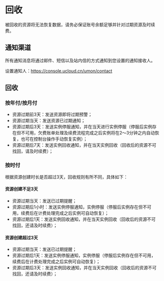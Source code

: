 # 回收

被回收的资源将无法恢复数据，请务必保证账号余额足够并针对过期资源及时续费。

## 通知渠道

所有通知消息将通过邮件、短信以及站内信的方式通知到您设置的通知接收人。

设置通知人：https://console.ucloud.cn/umon/contact

## 回收

### 按年付/按月付

* 资源过期前3天：发送资源即将过期预警；
* 资源过期当天：发送资源已过期通知；
* 资源过期后3天：发送实例停服通知，并在当天进行实例停服（停服后实例存在但不可用，欠费账单处理及续费流程完成之后实例将在2～3分钟之内自动恢复，也可在控制台操作手动恢复实例）；
* 资源过期后7天：发送实例回收通知，并在当天实例回收（回收后的资源不可找回，请及时续费）；

### 按时付

根据资源创建时长是否超过3天，回收规则有所不同，具体如下：

#### 资源创建不足3天
* 资源过期当天：发送已过期提醒；
* 资源过期后1小时：发送实例停服通知，实例停服（停服后实例存在但不可用，续费后在计费处理完成之后实例可自动恢复）；
* 资源过期后1天：发送实例回收通知，并在当天实例回收（回收后的资源不可找回，还请及时续费）；

#### 资源创建超过3天
* 资源过期当天：发送已过期提醒；
* 资源过期后1天：发送实例停服通知，实例停服（停服后实例存在但不可用，续费后在计费处理完成之后实例可自动恢复）；
* 资源过期后3天：发送实例回收通知，并在当天实例回收（回收后的资源不可找回，还请及时续费）；
